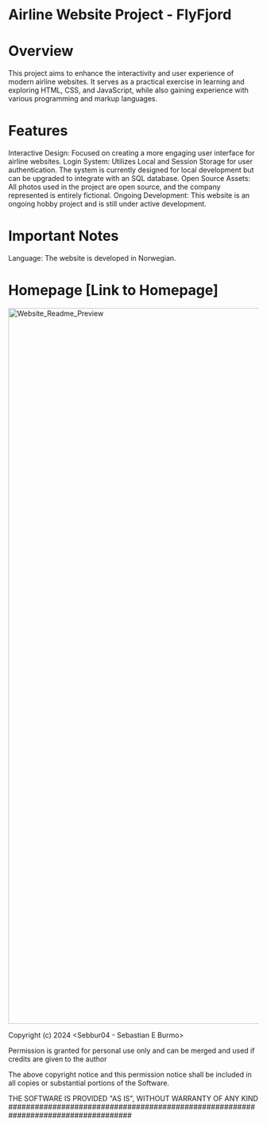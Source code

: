 # Airline Website Project - FlyFjord
# Overview
This project aims to enhance the interactivity and user experience of modern airline websites. It serves as a practical exercise in learning and exploring HTML, CSS, and JavaScript, while also gaining experience with various programming and markup languages.

# Features
Interactive Design: Focused on creating a more engaging user interface for airline websites.
Login System: Utilizes Local and Session Storage for user authentication. The system is currently designed for local development but can be upgraded to integrate with an SQL database.
Open Source Assets: All photos used in the project are open source, and the company represented is entirely fictional.
Ongoing Development: This website is an ongoing hobby project and is still under active development.

# Important Notes
Language: The website is developed in Norwegian.

# Homepage [Link to Homepage]

<img width="1436" alt="Website_Readme_Preview" src="https://github.com/user-attachments/assets/c0d35319-ba59-4e57-90f1-59dd90f9d33f">



Copyright (c) 2024 <Sebbur04 - Sebastian E Burmo>

Permission is granted for personal use only and can be merged and used if credits are given to the author

The above copyright notice and this permission notice shall be included in all copies or substantial portions of the Software.

THE SOFTWARE IS PROVIDED "AS IS", WITHOUT WARRANTY OF ANY KIND
####################################################################################


